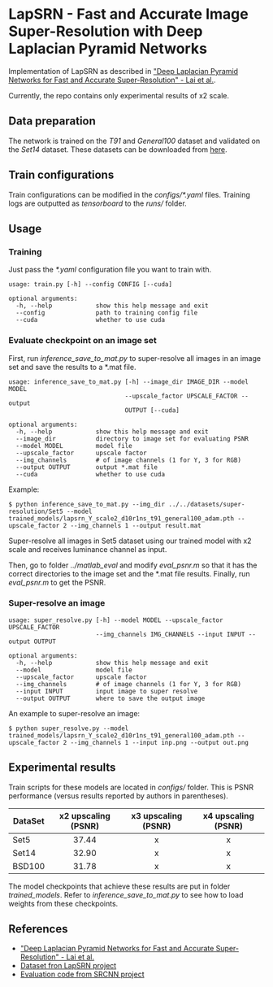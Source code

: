 # LapSRN - Fast and Accurate Image Super-Resolution with Deep Laplacian Pyramid Networks
Implementation of LapSRN as described in ["Deep Laplacian Pyramid Networks for Fast and Accurate Super-Resolution" - Lai et al.](https://arxiv.org/pdf/1710.01992.pdf).

Currently, the repo contains only experimental results of x2 scale.

## Data preparation
The network is trained on the *T91* and *General100* dataset and validated on the *Set14* dataset. These datasets can be downloaded from [here](http://vllab.ucmerced.edu/wlai24/LapSRN).

## Train configurations
Train configurations can be modified in the _configs/*.yaml_ files. Training logs are outputted as _tensorboard_ to the _runs/_ folder.

## Usage
### Training
Just pass the _*.yaml_ configuration file you want to train with.
```
usage: train.py [-h] --config CONFIG [--cuda]

optional arguments:
  -h, --help            show this help message and exit
  --config              path to training config file
  --cuda                whether to use cuda
```

### Evaluate checkpoint on an image set
First, run *inference_save_to_mat.py* to super-resolve all images in an image set and save the results to a *.mat file.
```
usage: inference_save_to_mat.py [-h] --image_dir IMAGE_DIR --model MODEL
                                --upscale_factor UPSCALE_FACTOR --output
                                OUTPUT [--cuda]

optional arguments:
  -h, --help            show this help message and exit
  --image_dir           directory to image set for evaluating PSNR
  --model MODEL         model file
  --upscale_factor      upscale factor
  --img_channels        # of image channels (1 for Y, 3 for RGB)
  --output OUTPUT       output *.mat file
  --cuda                whether to use cuda
```
Example:
```
$ python inference_save_to_mat.py --img_dir ../../datasets/super-resolution/Set5 --model trained_models/lapsrn_Y_scale2_d10r1ns_t91_general100_adam.pth --upscale_factor 2 --img_channels 1 --output result.mat
```
Super-resolve all images in Set5 dataset using our trained model with x2 scale and receives luminance  channel as input.

Then, go to folder *../matlab_eval* and modify *eval_psnr.m* so that it has the correct directories to the image set and the *.mat file results. Finally, run *eval_psnr.m* to get the PSNR.

### Super-resolve an image
```
usage: super_resolve.py [-h] --model MODEL --upscale_factor UPSCALE_FACTOR
                        --img_channels IMG_CHANNELS --input INPUT --output OUTPUT

optional arguments:
  -h, --help            show this help message and exit
  --model               model file
  --upscale_factor      upscale factor
  --img_channels        # of image channels (1 for Y, 3 for RGB)
  --input INPUT         input image to super resolve
  --output OUTPUT       where to save the output image
```
An example to super-resolve an image:
```
$ python super_resolve.py --model trained_models/lapsrn_Y_scale2_d10r1ns_t91_general100_adam.pth --upscale_factor 2 --img_channels 1 --input inp.png --output out.png
```

## Experimental results
Train scripts for these models are located in _configs/_ folder. This is PSNR performance (versus results reported by authors in parentheses).

| DataSet | x2 upscaling (PSNR) | x3 upscaling (PSNR) | x4 upscaling (PSNR) |
| ------- |:-------------------:|:-------------------:|:-------------------:|
| Set5    | 37.44               | x       | x       |
| Set14   | 32.90               | x       | x       |
| BSD100  | 31.78               | x       | x       |

The model checkpoints that achieve these results are put in folder *trained_models*. Refer to *inference_save_to_mat.py* to see how to load weights from these checkpoints.

## References
* ["Deep Laplacian Pyramid Networks for Fast and Accurate Super-Resolution" - Lai et al.](https://arxiv.org/pdf/1710.01992.pdf)
* [Dataset fron LapSRN project](http://vllab.ucmerced.edu/wlai24/LapSRN)
* [Evaluation code from SRCNN project](http://mmlab.ie.cuhk.edu.hk/projects/SRCNN.html)